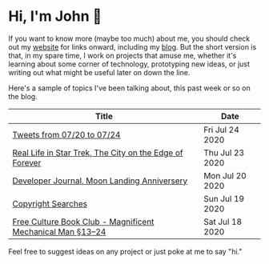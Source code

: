 # Hi, I'm John 👋

If you want to know more (maybe too much) about me, you should check out my [website](https://john.colagioia.net/) for links onward, including my [blog](https://john.colagioia.net/blog).  But the short version is that, in my spare time, I work on projects that amuse me, whether it's learning about some corner of technology, prototyping new ideas, or just writing out what might be useful later on down the line.

Here's a sample of topics I've been talking about, this past week or so on the blog.

|Title|Date|
|-----|-------|
|[Tweets from 07/20 to 07/24](https://john.colagioia.net/blog/media/2020/07/24/week.html)|Fri Jul 24 2020|
|[Real Life in Star Trek, The City on the Edge of Forever](https://john.colagioia.net/blog/2020/07/23/edge.html)|Thu Jul 23 2020|
|[Developer Journal, Moon Landing Anniversery](https://john.colagioia.net/blog/2020/07/20/apollo11.html)|Mon Jul 20 2020|
|[Copyright Searches](https://john.colagioia.net/blog/2020/07/19/pdomain.html)|Sun Jul 19 2020|
|[Free Culture Book Club - Magnificent Mechanical Man §13–24](https://john.colagioia.net/blog/2020/07/18/manuel.html)|Sat Jul 18 2020|

Feel free to suggest ideas on any project or just poke at me to say "hi."

